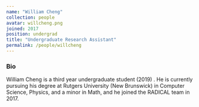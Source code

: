 ```yaml
---
name: "William Cheng"
collection: people
avatar: willcheng.png
joined: 2017
position: undergrad
title: "Undergraduate Research Assistant"
permalink: /people/willcheng
---
```


### Bio

William Cheng is a third year undergraduate student (2019) . He is currently pursuing his degree at Rutgers University (New Brunswick) in Computer Science, Physics, and a minor in Math, and he joined the RADICAL team in 2017.
